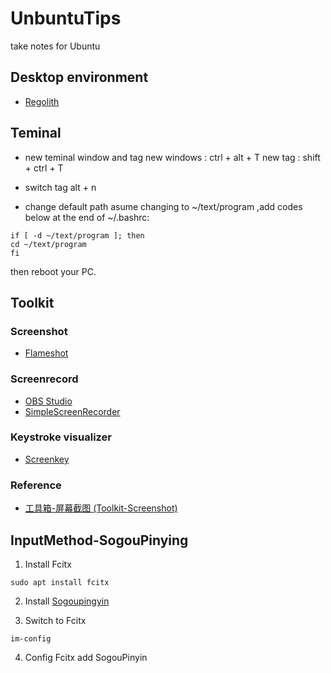 # UnbuntuTips
take notes for Ubuntu

## Desktop environment
- [Regolith](https://regolith-linux.org/)

## Teminal
- new teminal window and tag
new windows : ctrl + alt + T
new tag : shift + ctrl + T

- switch tag
alt + n

- change default path
asume changing to ~/text/program ,add codes below at the end of ~/.bashrc:
```
if [ -d ~/text/program ]; then
cd ~/text/program
fi
```

then reboot your PC.

## Toolkit

### Screenshot
- [Flameshot](https://github.com/lupoDharkael/flameshot)

### Screenrecord
- [OBS Studio](https://obsproject.com/)
- [SimpleScreenRecorder](https://www.maartenbaert.be/simplescreenrecorder/)

### Keystroke visualizer
- [Screenkey](https://www.thregr.org/~wavexx/software/screenkey/)

### Reference
- [工具箱-屏幕截图 (Toolkit-Screenshot)](https://zhuanlan.zhihu.com/p/76965810)

## InputMethod-SogouPinying
1. Install Fcitx
```
sudo apt install fcitx
```
2. Install [Sogoupingyin](https://pinyin.sogou.com/linux/?r=pinyin)

3. Switch to Fcitx
```
im-config
```
4. Config Fcitx
add SogouPinyin

